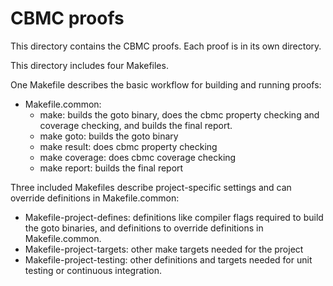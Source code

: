 CBMC proofs
===========

This directory contains the CBMC proofs.  Each proof is in its own
directory.

This directory includes four Makefiles.

One Makefile describes the basic workflow for building and running proofs:

* Makefile.common:
    * make: builds the goto binary, does the cbmc property checking
	  and coverage checking, and builds the final report.
	* make goto: builds the goto binary
	* make result: does cbmc property checking
	* make coverage: does cbmc coverage checking
	* make report: builds the final report

Three included Makefiles describe project-specific settings and can override
definitions in Makefile.common:

* Makefile-project-defines: definitions like compiler flags
  required to build the goto binaries, and definitions to override
  definitions in Makefile.common.
* Makefile-project-targets: other make targets needed for the project
* Makefile-project-testing: other definitions and targets needed for
  unit testing or continuous integration.
